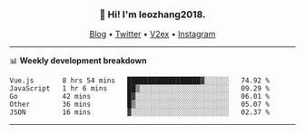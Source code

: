 <h3 align="center">👋 Hi! I'm leozhang2018.</h3>
<p align="center">
  <a href="https://code.leozhang2018.me">Blog</a> •
  <a href="https://twitter.com/leozhang2018">Twitter</a> •
  <a href="https://www.v2ex.com/member/leozhang">V2ex</a> •
  <a href="https://www.instagram.com/leozhanghere">Instagram</a>
</p>

-------

📊 **Weekly development breakdown**
<!--START_SECTION:waka-->
```text
Vue.js       8 hrs 54 mins   ██████████████████▓░░░░░░   74.92 % 
JavaScript   1 hr 6 mins     ██▒░░░░░░░░░░░░░░░░░░░░░░   09.29 % 
Go           42 mins         █▓░░░░░░░░░░░░░░░░░░░░░░░   06.01 % 
Other        36 mins         █▒░░░░░░░░░░░░░░░░░░░░░░░   05.07 % 
JSON         16 mins         ▓░░░░░░░░░░░░░░░░░░░░░░░░   02.37 % 
```
<!--END_SECTION:waka-->
-------
